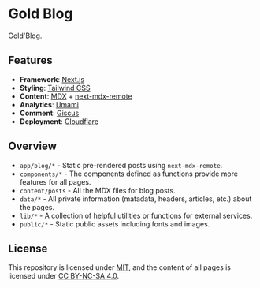 # Gold Blog

Gold'Blog.

## Features

- **Framework**: [Next.js](https://nextjs.org)
- **Styling**: [Tailwind CSS](https://tailwindcss.com)
- **Content**: [MDX](https://mdxjs.com/) + [next-mdx-remote](https://github.com/hashicorp/next-mdx-remote)
- **Analytics**: [Umami](https://umami.is/)
- **Comment**: [Giscus](https://giscus.app)
- **Deployment**: [Cloudflare](https://www.cloudflare.com/)

## Overview

- `app/blog/*` - Static pre-rendered posts using `next-mdx-remote`.
- `components/*` - The components defined as functions provide more features for all pages.
- `content/posts` - All the MDX files for blog posts.
- `data/*` - All private information (matadata, headers, articles, etc.) about the pages.
- `lib/*` - A collection of helpful utilities or functions for external services.
- `public/*` - Static public assets including fonts and images.

## License

This repository is licensed under [MIT](https://github.com/goldpumpkin/goldpumpkin.life/blob/master/LICENSE), and the content of all pages is licensed under [CC BY-NC-SA 4.0](http://creativecommons.org/licenses/by-nc-sa/4.0/).
